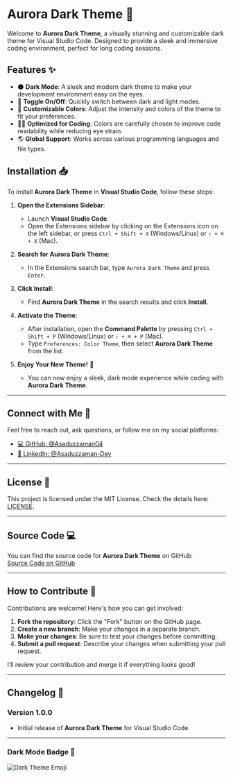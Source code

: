 # **Aurora Dark Theme** 🌙

Welcome to **Aurora Dark Theme**, a visually stunning and customizable dark theme for Visual Studio Code. Designed to provide a sleek and immersive coding environment, perfect for long coding sessions.

## **Features** ✨

- 🌑 **Dark Mode**: A sleek and modern dark theme to make your development environment easy on the eyes.
- 🔄 **Toggle On/Off**: Quickly switch between dark and light modes.
- 🎨 **Customizable Colors**: Adjust the intensity and colors of the theme to fit your preferences.
- 🧑‍💻 **Optimized for Coding**: Colors are carefully chosen to improve code readability while reducing eye strain.
- 🌎 **Global Support**: Works across various programming languages and file types.

## **Installation** 📥

To install **Aurora Dark Theme** in **Visual Studio Code**, follow these steps:

1. **Open the Extensions Sidebar**:
   - Launch **Visual Studio Code**.
   - Open the Extensions sidebar by clicking on the Extensions icon on the left sidebar, or press `Ctrl + Shift + X` (Windows/Linux) or `⇧ + ⌘ + X` (Mac).

2. **Search for Aurora Dark Theme**:
   - In the Extensions search bar, type `Aurora Dark Theme` and press `Enter`.

3. **Click Install**:
   - Find **Aurora Dark Theme** in the search results and click **Install**.

4. **Activate the Theme**:
   - After installation, open the **Command Palette** by pressing `Ctrl + Shift + P` (Windows/Linux) or `⇧ + ⌘ + P` (Mac).
   - Type `Preferences: Color Theme`, then select **Aurora Dark Theme** from the list.

5. **Enjoy Your New Theme!** 🌙
   - You can now enjoy a sleek, dark mode experience while coding with **Aurora Dark Theme**.

---

## **Connect with Me** 🤝

Feel free to reach out, ask questions, or follow me on my social platforms:

- [💻 GitHub: @Asaduzzaman04](https://github.com/Asaduzzaman04)
- [🔗 LinkedIn: @Asaduzzaman-Dev](https://www.linkedin.com/in/asaduzzaman-dev/)

---

## **License** 📜

This project is licensed under the MIT License. Check the details here: [LICENSE](https://github.com/Asaduzzaman04/Aurora_Theme/blob/main/LICENSE).

---

## **Source Code** 💻

You can find the source code for **Aurora Dark Theme** on GitHub:  
[Source Code on GitHub](https://github.com/Asaduzzaman04/Aurora_Theme)

---

## **How to Contribute** 🤗

Contributions are welcome! Here's how you can get involved:

1. **Fork the repository**: Click the "Fork" button on the GitHub page.
2. **Create a new branch**: Make your changes in a separate branch.
3. **Make your changes**: Be sure to test your changes before committing.
4. **Submit a pull request**: Describe your changes when submitting your pull request.

I’ll review your contribution and merge it if everything looks good!

---

## **Changelog** 📝

### Version 1.0.0
- Initial release of **Aurora Dark Theme** for Visual Studio Code.

---

### **Dark Mode Badge** 🖤

![Dark Theme Emoji](https://img.shields.io/badge/Dark%20Mode%20Enabled-%23%232c3e50.svg?style=flat&logo=windows&logoColor=white)
